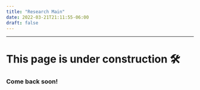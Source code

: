```yaml
---
title: "Research Main"
date: 2022-03-21T21:11:55-06:00
draft: false
---
```


___
# This page is under construction :hammer_and_wrench:

### Come back soon!